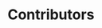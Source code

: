 ---
title: Contributors
permalink: /contributing-authors/
category: About
include: page_content/authors-list.html
show_in_menu: true
layout: page
sharing: false
comments: false
---
